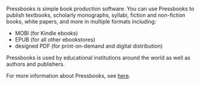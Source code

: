 Pressbooks is simple book production software. You can use Pressbooks to publish textbooks, scholarly monographs, syllabi, fiction and non-fiction books, white papers, and more in multiple formats including:

* MOBI (for Kindle ebooks)
* EPUB (for all other ebookstores)
* designed PDF (for print-on-demand and digital distribution)

Pressbooks is used by educational institutions around the world as well as authors and publishers.

For more information about Pressbooks, see [here][1].

[1]: https://pressbooks.com/about
